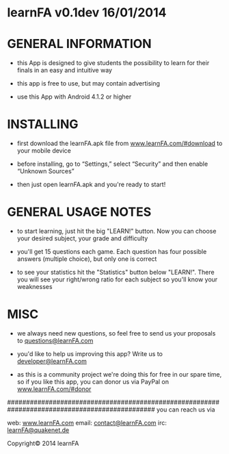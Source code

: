learnFA v0.1dev 16/01/2014
============================

GENERAL INFORMATION
============================
- this App is designed to give students the possibility to
  learn for their finals in an easy and intuitive way

- this app is free to use, but may contain advertising

- use this App with Android 4.1.2 or higher

INSTALLING
============================
- first download the learnFA.apk file from www.learnFA.com/#download to your mobile device

- before installing, go to “Settings,” select “Security” and then enable “Unknown Sources” 

- then just open learnFA.apk and you're ready to start!

GENERAL USAGE NOTES
============================
- to start learning, just hit the big "LEARN!" button. Now you can choose your desired subject,
  your grade and difficulty

- you'll get 15 questions each game. Each question has four possible answers (multiple choice), 
  but only one is correct

- to see your statistics hit the "Statistics" button below "LEARN!". There you will see your 
  right/wrong ratio for each subject so you'll know your weaknesses

MISC
============================
- we always need new questions, so feel free to send us your proposals to questions@learnFA.com

- you'd like to help us improving this app? Write us to developer@learnFA.com

- as this is a community project we're doing this for free in our spare time, so if you
  like this app, you can donor us via PayPal on www.learnFA.com/#donor

###############################################################################################
you can reach us via

web:    www.learnFA.com
email:  contact@learnFA.com
irc:    learnFA@quakenet.de

Copyright© 2014 learnFA

